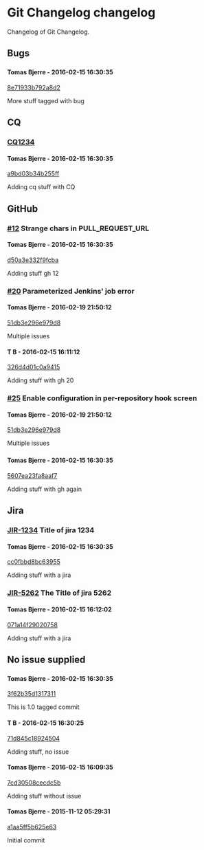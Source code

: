 # Git Changelog changelog

Changelog of Git Changelog.

## Bugs

### 

#### Tomas Bjerre - 2016-02-15 16:30:35
[8e71933b792a8d2](https://server/8e71933b792a8d2)

 More stuff tagged with bug

## CQ

### [CQ1234](http://cq/1234) 

#### Tomas Bjerre - 2016-02-15 16:30:35
[a9bd03b34b255ff](https://server/a9bd03b34b255ff)

 Adding cq stuff with CQ

## GitHub

### [#12](https://github.com/tomasbjerre/pull-request-notifier-for-bitbucket/issues/12) Strange chars in PULL_REQUEST_URL

#### Tomas Bjerre - 2016-02-15 16:30:35
[d50a3e332f9fcba](https://server/d50a3e332f9fcba)

 Adding stuff  gh 12

### [#20](https://github.com/tomasbjerre/pull-request-notifier-for-bitbucket/issues/20) Parameterized Jenkins&#39; job error

#### Tomas Bjerre - 2016-02-19 21:50:12
[51db3e296e979d8](https://server/51db3e296e979d8)

 Multiple issues

#### T B - 2016-02-15 16:11:12
[326d4d01c0a9415](https://server/326d4d01c0a9415)

 Adding stuff with gh 20

### [#25](https://github.com/tomasbjerre/pull-request-notifier-for-bitbucket/issues/25) Enable  configuration in per-repository hook screen

#### Tomas Bjerre - 2016-02-19 21:50:12
[51db3e296e979d8](https://server/51db3e296e979d8)

 Multiple issues

### 

#### Tomas Bjerre - 2016-02-15 16:30:35
[5607ea23fa8aaf7](https://server/5607ea23fa8aaf7)

 Adding stuff
 with gh again

## Jira

### [JIR-1234](https://jiraserver/jira/browse/) Title of jira 1234

#### Tomas Bjerre - 2016-02-15 16:30:35
[cc0fbbd8bc63955](https://server/cc0fbbd8bc63955)

 Adding stuff with a jira

### [JIR-5262](https://jiraserver/jira/browse/) The Title of jira 5262

#### Tomas Bjerre - 2016-02-15 16:12:02
[071a14f29020758](https://server/071a14f29020758)

 Adding stuff with a jira

## No issue supplied

### 

#### Tomas Bjerre - 2016-02-15 16:30:35
[3f62b35d1317311](https://server/3f62b35d1317311)

 This is 1.0 tagged commit

#### T B - 2016-02-15 16:30:25
[71d845c18924504](https://server/71d845c18924504)

 Adding stuff, no issue

#### Tomas Bjerre - 2016-02-15 16:09:35
[7cd30508cecdc5b](https://server/7cd30508cecdc5b)

 Adding stuff without issue

#### Tomas Bjerre - 2015-11-12 05:29:31
[a1aa5ff5b625e63](https://server/a1aa5ff5b625e63)

 Initial commit